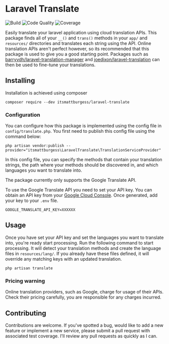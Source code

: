 # Laravel Translate

![Build](https://img.shields.io/travis/itsmattburgess/laravel-translate.svg)
![Code Quality](https://img.shields.io/scrutinizer/g/itsmattburgess/laravel-translate.svg)
![Coverage](https://img.shields.io/scrutinizer/coverage/g/itsmattburgess/laravel-translate.svg)

Easily translate your laravel application using cloud translation APIs. This package finds all of your `__()` and `trans()`
methods in your `app/` and `resources/` directories and translates each string using the API. Online translation APIs aren't
perfect however, so its recommended that this package is used to give you a good starting point. Packages such as
[barryvdh/laravel-translation-manager](https://github.com/barryvdh/laravel-translation-manager)
and [joedixon/laravel-translation](https://github.com/joedixon/laravel-translation) can then be used to fine-tune your translations.

## Installing
Installation is achieved using composer
```
composer require --dev itsmattburgess/laravel-translate
```

### Configuration
You can configure how this package is implemented using the config file in `config/translate.php`. You first need to publish
this config file using the command below:
```
php artisan vendor:publish --provider="itsmattburgess\LaravelTranslate\TranslationServiceProvider"
```

In this config file, you can specify the methods that contain your translation strings, the path where your methods should
be discovered in, and which languages you want to translate into.

The package currently only supports the Google Translate API.

To use the Google Translate API you need to set your API key. You can obtain an API key from your
[Google Cloud Console](https://console.cloud.google.com/apis/api/translate.googleapis.com/credentials).
Once generated, add your key to your `.env` file.
```
GOOGLE_TRANSLATE_API_KEY=XXXXXX
```

## Usage
Once you have set your API key and set the languages you want to translate into, you're ready start processing. Run the 
following command to start processing. It will detect your translation methods and create the language files in
`resources/lang/`. If you already have these files defined, it will override any matching keys with an updated translation.

```
php artisan translate
```

### Pricing warning
Online translation providers, such as Google, charge for usage of their APIs. Check their pricing carefully,
you are responsible for any charges incurred.

## Contributing
Contributions are welcome. If you've spotted a bug, would like to add a new feature or implement a new service, please
submit a pull request with associated test coverage. I'll review any pull requests as quickly as I can.
